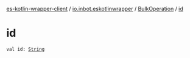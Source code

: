 [es-kotlin-wrapper-client](../../index.md) / [io.inbot.eskotlinwrapper](../index.md) / [BulkOperation](index.md) / [id](./id.md)

# id

`val id: `[`String`](https://kotlinlang.org/api/latest/jvm/stdlib/kotlin/-string/index.html)